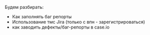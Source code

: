Будем разбирать:

- Как заполнять баг репорты
- Использование тмс Jira (только с впн - зарегистрироваться)
- как заводить дефекты/баг-репорты в case.io
